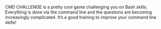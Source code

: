 CMD CHALLENGE is a pretty cool game challenging you on Bash skills. Everything is done via the command line and the questions are becoming increasingly complicated. It’s a good training to improve your command line skills!

